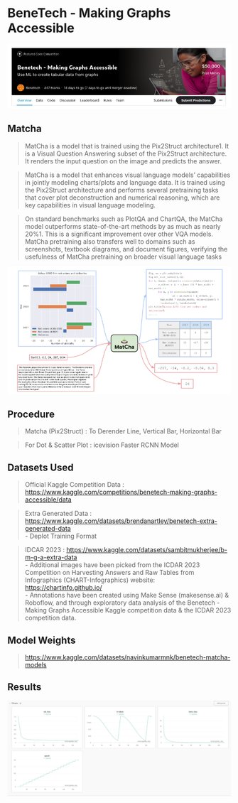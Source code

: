 # BeneTech - Making Graphs Accessible 

![Alt text](<assets/benetech.png>)

## Matcha 

> MatCha is a model that is trained using the Pix2Struct architecture1. It is a Visual Question Answering subset of the Pix2Struct architecture. It renders the input question on the image and predicts the answer.

> MatCha is a model that enhances visual language models’ capabilities in jointly modeling charts/plots and language data. It is trained using the Pix2Struct architecture and performs several pretraining tasks that cover plot deconstruction and numerical reasoning, which are key capabilities in visual language modeling.

> On standard benchmarks such as PlotQA and ChartQA, the MatCha model outperforms state-of-the-art methods by as much as nearly 20%1. This is a significant improvement over other VQA models. MatCha pretraining also transfers well to domains such as screenshots, textbook diagrams, and document figures, verifying the usefulness of MatCha pretraining on broader visual language tasks

![Alt text](<assets/matcha.png>)
## Procedure 

> Matcha (Pix2Struct) : To Derender Line, Vertical Bar, Horizontal Bar 

> For Dot & Scatter Plot : icevision Faster RCNN Model 

## Datasets Used

> Official Kaggle Competition Data : https://www.kaggle.com/competitions/benetech-making-graphs-accessible/data

> Extra Generated Data : https://www.kaggle.com/datasets/brendanartley/benetech-extra-generated-data <br>
    - Deplot Training Format

> IDCAR 2023 : https://www.kaggle.com/datasets/sambitmukherjee/b-m-g-a-extra-data <br> 
    - Additional images have been picked from the ICDAR 2023 Competition on Harvesting Answers and Raw Tables from Infographics (CHART-Infographics) website: https://chartinfo.github.io/ <br>
    - Annotations have been created using Make Sense (makesense.ai) & Roboflow, and through exploratory data analysis of the Benetech - Making Graphs Accessible Kaggle competition data & the ICDAR 2023 competition data.



## Model Weights

> https://www.kaggle.com/datasets/navinkumarmnk/benetech-matcha-models
 
## Results
![Alt text](assets/results_matcha.png?raw=true "Results")
